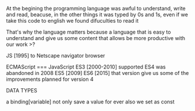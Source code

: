 At the begining the programming language was awful to understand, write and read, beacuse, in the other things it was typed by 0s and 1s, even if we take this code to english we found difuculties to read it 

That's why the language matters because a language that is easy to understand and give us some content that allows be more productive with our work >?

JS [1995] to Netscape navigator browser

ECMAScript === JavaScript
ES3 [2000-2010] supported
ES4 was abandoned in 2008
ES5 [2009]
ES6 [2015] that version give us some of the improvements planned for version 4


DATA TYPES

a binding[variable] not only save a value for ever also we set as const 












































































